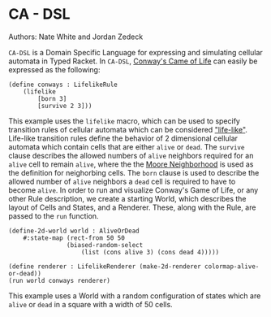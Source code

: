 # CA - DSL

Authors: Nate White and Jordan Zedeck

`CA-DSL` is a Domain Specific Language for expressing and simulating cellular automata in Typed Racket. In `CA-DSL`, [Conway's Came of Life](https://en.wikipedia.org/wiki/Conway%27s_Game_of_Life) can easily be expressed as the following:

``` racket
(define conways : LifelikeRule
    (lifelike 
        [born 3]
        [survive 2 3]))
```

This example uses the `lifelike` macro, which can be used to specify transition rules of cellular automata which can be considered ["life-like"](https://conwaylife.com/wiki/Life-like_cellular_automaton). Life-like transition rules define the behavior of 2 dimensional cellular automata which contain cells that are either `alive` or `dead`. The `survive` clause describes the allowed numbers of `alive` neighbors required for an `alive` cell to remain `alive`, where the the [Moore Neighborhood](https://en.wikipedia.org/wiki/Moore_neighborhood) is used as the definition for neighorbing cells. The `born` clause is used to describe the allowed number of `alive` neighbors a `dead` cell is required to have to become `alive`. In order to run and visualize Conway's Game of Life, or any other Rule description, we create a starting World, which describes the layout of Cells and States, and a Renderer. These, along with the Rule, are passed to the `run` function.

``` racket
(define-2d-world world : AliveOrDead 
    #:state-map (rect-from 50 50
                (biased-random-select 
                    (list (cons alive 3) (cons dead 4)))))

(define renderer : LifelikeRenderer (make-2d-renderer colormap-alive-or-dead))
(run world conways renderer)
```

This example uses a World with a random configuration of states which are `alive` or `dead` in a square with a width of 50 cells. 



